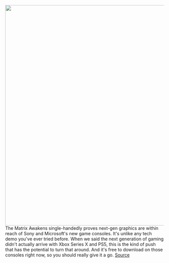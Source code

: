 <img src='https://cdn.vox-cdn.com/thumbor/v4Rpfe1FLXk1CHcgs-E8xmxfZOc=/0x0:1600x900/1200x0/filters:focal(0x0:1600x900):no_upscale()/cdn.vox-cdn.com/uploads/chorus_asset/file/23080419/51737478995_0f7258ab4a_h.jpg' width='700px' /><br/>
The Matrix Awakens single-handedly proves next-gen graphics are within reach of Sony and Microsoft's new game consoles. It's unlike any tech demo you've ever tried before. When we said the next generation of gaming didn't actually arrive with Xbox Series X and PS5, this is the kind of push that has the potential to turn that around. And it's free to download on those consoles right now, so you should really give it a go.
<a href='https://www.theverge.com/22828860/the-matrix-awakens-ps5-xbox-series-x-free-next-gen'> Source <a/>